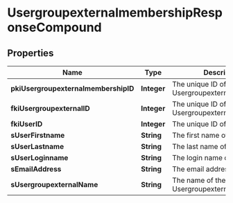 

# UsergroupexternalmembershipResponseCompound

## Properties

Name | Type | Description | Notes
------------ | ------------- | ------------- | -------------
**pkiUsergroupexternalmembershipID** | **Integer** | The unique ID of the Usergroupexternalmembership | 
**fkiUsergroupexternalID** | **Integer** | The unique ID of the Usergroupexternal | 
**fkiUserID** | **Integer** | The unique ID of the User | 
**sUserFirstname** | **String** | The first name of the user | 
**sUserLastname** | **String** | The last name of the user | 
**sUserLoginname** | **String** | The login name of the User. | 
**sEmailAddress** | **String** | The email address. | 
**sUsergroupexternalName** | **String** | The name of the Usergroupexternal | 




